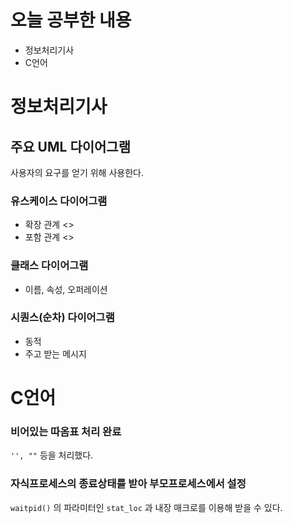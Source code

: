 # 오늘 공부한 내용

- 정보처리기사
- C언어

# 정보처리기사

## 주요 UML 다이어그램

사용자의 요구를 얻기 위해 사용한다.

### 유스케이스 다이어그램

- 확장 관계 <<extend>>
- 포함 관계 <<include>>

### 클래스 다이어그램

- 이름, 속성, 오퍼레이션

### 시퀀스(순차) 다이어그램

- 동적
- 주고 받는 메시지

# C언어

### 비어있는 따옴표 처리 완료

`'', ""` 등을 처리했다.

### 자식프로세스의 종료상태를 받아 부모프로세스에서 설정

`waitpid()` 의 파라미터인 `stat_loc` 과 내장 매크로를 이용해 받을 수 있다.
